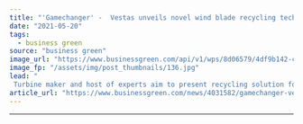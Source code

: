 ```yaml
---
title: "'Gamechanger' -  Vestas unveils novel wind blade recycling technology"
date: "2021-05-20"
tags: 
  - business green
source: "business green"
image_url: "https://www.businessgreen.com/api/v1/wps/8d06579/4df9b142-c909-4496-b56e-43dbb97b8e5e/2/vestas-blade-185x114.jpg"
image_fp: "/assets/img/post_thumbnails/136.jpg"
lead: "
 Turbine maker and host of experts aim to present recycling solution for use across wind industry within three years ..."
article_url: "https://www.businessgreen.com/news/4031582/gamechanger-vestas-unveils-novel-wind-blade-recycling-technology"
---
```


---
